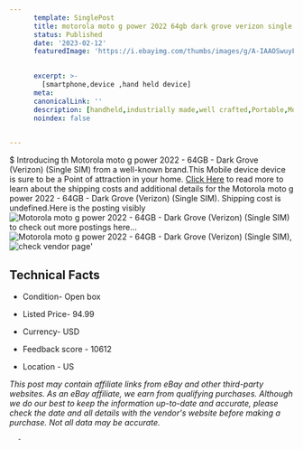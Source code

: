 ```yaml
---
      template: SinglePost
      title: motorola moto g power 2022 64gb dark grove verizon single sim 
      status: Published
      date: '2023-02-12'
      featuredImage: 'https://i.ebayimg.com/thumbs/images/g/A-IAAOSwuyFj0sD9/s-l225.jpg'
       

      excerpt: >-
        [smartphone,device ,hand held device]
      meta:
      canonicalLink: ''
      description: [handheld,industrially made,well crafted,Portable,Mobile,Compact,Convenient,Lightweight,Maneuverable,Man-portable,Miniature,Carriable,Hand-held,Light,Holdable,Transportable,Mobile device,Pocket-sized,On-the-go,Wireless,Cordless,Compact size,Convenient size, smartphone,device ,hand held device]
      noindex: false
      

---
```

$
      Introducing th Motorola moto g power 2022 - 64GB - Dark Grove (Verizon) (Single SIM) from a well-known brand.This Mobile device device  is sure to be a Point of attraction  in your home. [Click Here](https://www.ebay.com/itm/155391368620?hash=item242e0c1dac%3Ag%3AA-IAAOSwuyFj0sD9&amdata=enc%3AAQAHAAAA4HcJOup1fWcVcrPvjWkTMe8nNhHQtY8%2FRMv%2FwVeDVBbVj520X5ZS7LBVP1LZuZRU23vnHmoUCrrvpK1jOKjy%2FhT%2Bkr8WaBiv1PeUYwPAK%2B097INyXmI%2FWNbMbrtxk6QZHHksbsDwzFhQIMxfNQxG6ialNFwpRCa%2BjSAMjgKF8vde0jY2CM%2BSfFwDhwdlnU62DPpdlF%2FiSWONUPRYrdDM%2FFOBOJ1%2F1cWLGyOekduH6pBxMXITixMXT%2F4PoQS%2F6%2FrAyVEbH25VHuWJFXXqeypdr%2FWJRHOBwjtB2iFotefQETh%2B&mkevt=1&mkcid=1&mkrid=711-53200-19255-0&campid=%253CePNCampaignId%253E&customid=%253CreferenceId%253E&toolid=10049) to read more to learn about the shipping costs and additional details for the Motorola moto g power 2022 - 64GB - Dark Grove (Verizon) (Single SIM). Shipping cost is undefined.Here is the posting visibly ![Motorola moto g power 2022 - 64GB - Dark Grove (Verizon) (Single SIM)](https://i.ebayimg.com/thumbs/images/g/A-IAAOSwuyFj0sD9/s-l225.jpg) to check out more postings here... ![Motorola moto g power 2022 - 64GB - Dark Grove (Verizon) (Single SIM)](https://i.ebayimg.com/images/g/A-IAAOSwuyFj0sD9/s-l1600.jpg), ![check vendor page]()'

      

 ## Technical Facts 



     
      

 - Condition- Open box 


      

 - Listed Price- 94.99 


      

 - Currency- USD 


      

 - Feedback score - 10612 


      

 - Location - US 


      
      

 *_This post may contain affiliate links from eBay and other third-party websites. As an eBay affiliate, we earn from qualifying purchases. Although we do our best to keep the information up-to-date and accurate, please check the date and all details with the vendor's website before making a purchase. Not all data may be accurate._*




      -
